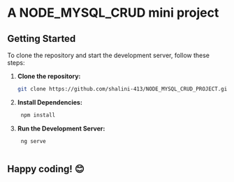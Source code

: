 # A NODE_MYSQL_CRUD mini project

## Getting Started

To clone the repository and start the development server, follow these steps:

1. **Clone the repository:**
   ```bash
   git clone https://github.com/shalini-413/NODE_MYSQL_CRUD_PROJECT.git

2. **Install Dependencies:**
   ```bash
    npm install

3. **Run the Development Server:**
   ```bash
    ng serve



## Happy coding! 😊

